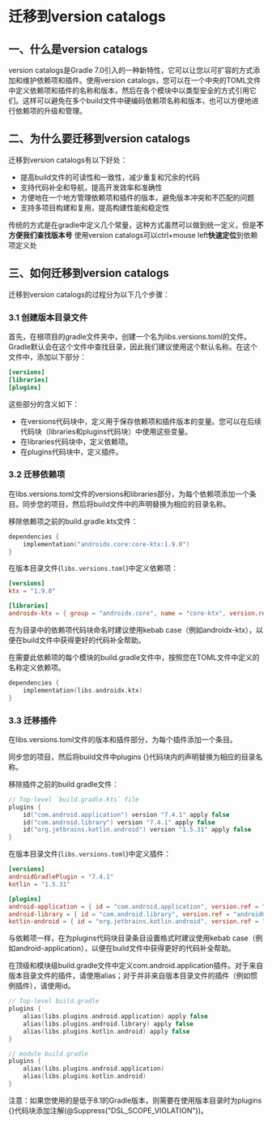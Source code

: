 # 迁移到version catalogs

## 一、什么是version catalogs

version catalogs是Gradle 7.0引入的一种新特性，它可以让您以可扩容的方式添加和维护依赖项和插件。使用version catalogs，您可以在一个中央的TOML文件中定义依赖项和插件的名称和版本，然后在各个模块中以类型安全的方式引用它们。这样可以避免在多个build文件中硬编码依赖项名称和版本，也可以方便地进行依赖项的升级和管理。

## 二、为什么要迁移到version catalogs

迁移到version catalogs有以下好处：

- 提高build文件的可读性和一致性，减少重复和冗余的代码
- 支持代码补全和导航，提高开发效率和准确性
- 方便地在一个地方管理依赖项和插件的版本，避免版本冲突和不匹配的问题
- 支持多项目构建和复用，提高构建性能和稳定性

传统的方式是在gradle中定义几个常量，这种方式虽然可以做到统一定义，但是**不方便我们查找版本号**
使用version catalogs可以ctrl+mouse left**快速定位**到依赖项定义处

## 三、如何迁移到version catalogs

迁移到version catalogs的过程分为以下几个步骤：

### 3.1 创建版本目录文件

首先，在根项目的gradle文件夹中，创建一个名为libs.versions.toml的文件。Gradle默认会在这个文件中查找目录，因此我们建议使用这个默认名称。在这个文件中，添加以下部分：

```toml
[versions]
[libraries]
[plugins]
```

这些部分的含义如下：

- 在versions代码块中，定义用于保存依赖项和插件版本的变量。您可以在后续代码块（libraries和plugins代码块）中使用这些变量。
- 在libraries代码块中，定义依赖项。
- 在plugins代码块中，定义插件。

### 3.2 迁移依赖项

在libs.versions.toml文件的versions和libraries部分，为每个依赖项添加一个条目。同步您的项目，然后将build文件中的声明替换为相应的目录名称。

移除依赖项之前的build.gradle.kts文件：

```kotlin
dependencies {
    implementation("androidx.core:core-ktx:1.9.0")
}
```

在版本目录文件(`libs.versions.toml`)中定义依赖项：

```toml
[versions]
ktx = "1.9.0"

[libraries]
androidx-ktx = { group = "androidx.core", name = "core-ktx", version.ref = "ktx" }
```

在为目录中的依赖项代码块命名时建议使用kebab case（例如androidx-ktx），以便在build文件中获得更好的代码补全帮助。

在需要此依赖项的每个模块的build.gradle文件中，按照您在TOML文件中定义的名称定义依赖项。

```kotlin
dependencies {
    implementation(libs.androidx.ktx)
}
```

### 3.3 迁移插件

在libs.versions.toml文件的版本和插件部分，为每个插件添加一个条目。

同步您的项目，然后将build文件中plugins {}代码块内的声明替换为相应的目录名称。

移除插件之前的build.gradle文件：

```kotlin
// Top-level `build.gradle.kts` file
plugins {
    id("com.android.application") version "7.4.1" apply false
    id("com.android.library") version "7.4.1" apply false
    id("org.jetbrains.kotlin.android") version "1.5.31" apply false
}
```

在版本目录文件(`libs.versions.toml`)中定义插件：

```toml
[versions]
androidGradlePlugin = "7.4.1"
kotlin = "1.5.31"

[plugins]
android-application = { id = "com.android.application", version.ref = "androidGradlePlugin" }
android-library = { id = "com.android.library", version.ref = "androidGradlePlugin" }
kotlin-android = { id = "org.jetbrains.kotlin.android", version.ref = "kotlin" }
```

与依赖项一样，在为plugins代码块目录条目设置格式时建议使用kebab case（例如android-application），以便在build文件中获得更好的代码补全帮助。

在顶级和模块级build.gradle文件中定义com.android.application插件。对于来自版本目录文件的插件，请使用alias；对于并非来自版本目录文件的插件（例如惯例插件），请使用id。

```kotlin
// Top-level build.gradle
plugins {
    alias(libs.plugins.android.application) apply false
    alias(libs.plugins.android.library) apply false
    alias(libs.plugins.kotlin.android) apply false
}

// module build.gradle
plugins {
    alias(libs.plugins.android.application)
    alias(libs.plugins.kotlin.android)
}
```

注意：如果您使用的是低于8.1的Gradle版本，则需要在使用版本目录时为plugins {}代码块添加注解(@Suppress("DSL_SCOPE_VIOLATION"))。
